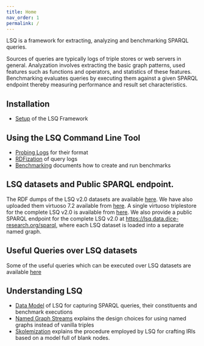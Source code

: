 ```yaml
---
title: Home
nav_order: 1
permalink: /
---
```


LSQ is a framework for extracting, analyzing and benchmarking SPARQL queries.

Sources of queries are typically logs of triple stores or web servers in general.
Analyzation involves extracting the basic graph patterns, used features such as functions and operators, and statistics of these features.
Benchmarking evaluates queries by executing them against a given SPARQL endpoint thereby measuring performance and result set characteristics.

## Installation

* [Setup](Setup) of the LSQ Framework

## Using the LSQ Command Line Tool

* [Probing Logs](Probing-Logs) for their format
* [RDFization](RDFization) of query logs
* [Benchmarking](Benchmarking) documents how to create and run benchmarks

## LSQ datasets and Public SPARQL endpoint. 
The RDF dumps of the LSQ v2.0 datasets are available [here](https://hobbitdata.informatik.uni-leipzig.de/lsqv2/dumps/). We have also uploaded them virtuoso 7.2 available from [here](https://hobbitdata.informatik.uni-leipzig.de/lsqv2/endpoints/lsq-endpoints-v2/). A single virtuoso triplestore for the complete LSQ v2.0 is available from [here](https://hobbitdata.informatik.uni-leipzig.de/lsqv2/endpoints/). We also provide a public SPARQL endpoint for the complete LSQ v2.0 at https://lsq.data.dice-research.org/sparql, where each LSQ dataset is loaded into a separate named graph. 
## Useful Queries over LSQ datasets

Some of the useful queries which can be executed over LSQ datasets are available [here](https://docs.google.com/spreadsheets/d/1jndGJ2qicN2WworS3Q_4FAjM_QOEUGlWiPPX4hkRoNE/edit?usp=sharing) 

## Understanding LSQ

* [Data Model](Data-Model) of LSQ for capturing SPARQL queries, their constituents and benchmark executions
* [Named Graph Streams](Named-Graph-Streams) explains the design choices for using named graphs instead of vanilla triples
* [Skolemization](Skolemization) explains the procedure employed by LSQ for crafting IRIs based on a model full of blank nodes.
